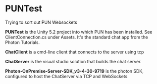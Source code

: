 # PUNTest
Trying to sort out PUN Websockets


**PUNTest** is the Unity 5.2 project into which PUN has been installed. See ClientConnection.cs under Assets. It's the standard chat app from the Photon Tutorials.

**ChatClient** is a cmd-line client that connects to the server using tcp

**ChatServer** is the visual studio solution that builds the chat server. 

**Photon-OnPremise-Server-SDK_v3-4-30-9719** is the photon SDK, configured to host the ChatServer via TCP and WebSockets
